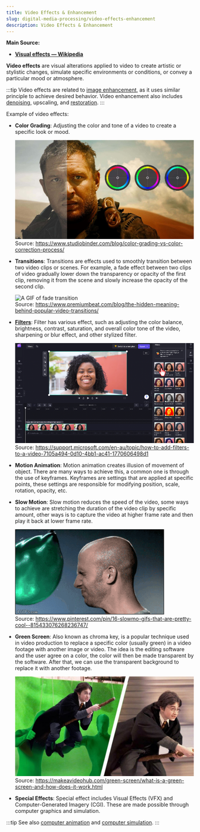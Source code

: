 ```yaml
---
title: Video Effects & Enhancement
slug: digital-media-processing/video-effects-enhancement
description: Video Effects & Enhancement
---
```


**Main Source:**

- **[Visual effects — Wikipedia](https://en.wikipedia.org/wiki/Visual_effects)**

**Video effects** are visual alterations applied to video to create artistic or stylistic changes, simulate specific environments or conditions, or convey a particular mood or atmosphere.

:::tip
Video effects are related to [image enhancement](/cs-notes/digital-media-processing/image-enhancement), as it uses similar principle to achieve desired behavior. Video enhancement also includes [denoising](/cs-notes/digital-signal-processing/denoising), upscaling, and [restoration](/cs-notes/digital-media-processing/image-restoration).
:::

Example of video effects:

- **Color Grading**: Adjusting the color and tone of a video to create a specific look or mood.

  ![A color grading turns a grayish image to much brighter](./color-grading.png)  
   Source: https://www.studiobinder.com/blog/color-grading-vs-color-correction-process/

- **Transitions**: Transitions are effects used to smoothly transition between two video clips or scenes. For example, a fade effect between two clips of video gradually lower down the transparency or opacity of the first clip, removing it from the scene and slowly increase the opacity of the second clip.

  ![A GIF of fade transition](./fade.gif)  
   Source: https://www.premiumbeat.com/blog/the-hidden-meaning-behind-popular-video-transitions/

- **[Filters](/cs-notes/computer-graphics/signal-processing#image-filters)**: Filter has various effect, such as adjusting the color balance, brightness, contrast, saturation, and overall color tone of the video, sharpening or blur effect, and other stylized filter.

  ![Applying filter to a video](./video-filter.png)  
   Source: https://support.microsoft.com/en-au/topic/how-to-add-filters-to-a-video-7105a494-0d10-4bb1-ac41-1770606498d1

- **Motion Animation**: Motion animation creates illusion of movement of object. There are many ways to achieve this, a common one is through the use of keyframes. Keyframes are settings that are applied at specific points, these settings are responsible for modifying position, scale, rotation, opacity, etc.
- **Slow Motion**: Slow motion reduces the speed of the video, some ways to achieve are stretching the duration of the video clip by specific amount, other ways is to capture the video at higher frame rate and then play it back at lower frame rate.

  ![A slow motion GIF of a water balloon threw at a person](./slow-motion.gif)  
   Source: https://www.pinterest.com/pin/16-slowmo-gifs-that-are-pretty-cool--815433076268236747/

- **Green Screen**: Also known as chroma key, is a popular technique used in video production to replace a specific color (usually green) in a video footage with another image or video. The idea is the editing software and the user agree on a color, the color will then be made transparent by the software. After that, we can use the transparent background to replace it with another footage.

  ![Green screen practice in movies](./green-screen.png)  
   Source: https://makeavideohub.com/green-screen/what-is-a-green-screen-and-how-does-it-work.html

- **Special Effects**: Special effect includes Visual Effects (VFX) and Computer-Generated Imagery (CGI). These are made possible through computer graphics and simulation.

:::tip
See also [computer animation](/cs-notes/computer-graphics/computer-animation) and [computer simulation](/cs-notes/computer-graphics/simulation).
:::
